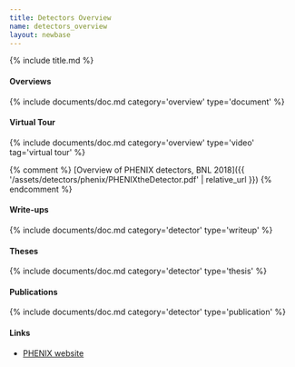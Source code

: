 ```yaml
---
title: Detectors Overview
name: detectors_overview
layout: newbase
---
```

{% include title.md %}


#### Overviews
{% include documents/doc.md category='overview' type='document' %}

#### Virtual Tour
{% include documents/doc.md category='overview' type='video' tag='virtual tour' %}

{% comment %}
[Overview of PHENIX detectors, BNL 2018]({{ '/assets/detectors/phenix/PHENIXtheDetector.pdf' | relative_url }})
{% endcomment %}

#### Write-ups
{% include documents/doc.md category='detector' type='writeup' %}

#### Theses
{% include documents/doc.md category='detector' type='thesis' %}

#### Publications
{% include documents/doc.md category='detector' type='publication' %}

#### Links

- [PHENIX website](https://www.phenix.bnl.gov/)
